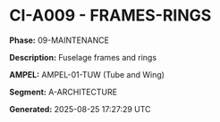 # CI-A009 - FRAMES-RINGS

**Phase:** 09-MAINTENANCE

**Description:** Fuselage frames and rings

**AMPEL:** AMPEL-01-TUW (Tube and Wing)

**Segment:** A-ARCHITECTURE

**Generated:** 2025-08-25 17:27:29 UTC
